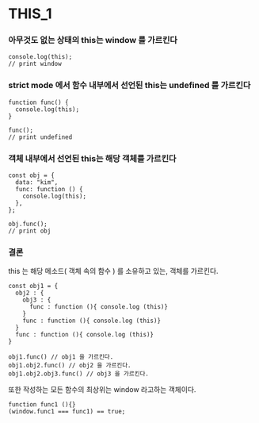 # THIS_1

### 아무것도 없는 상태의 this는 window 를 가르킨다

```
console.log(this);
// print window
```

### strict mode 에서 함수 내부에서 선언된 this는 undefined 를 가르킨다

```
function func() {
  console.log(this);
}

func();
// print undefined
```

### 객체 내부에서 선언된 this는 해당 객체를 가르킨다

```
const obj = {
  data: "kim",
  func: function () {
    console.log(this);
  },
};

obj.func();
// print obj
```

### 결론

this 는 해당 메소드( 객체 속의 함수 ) 를 소유하고 있는,
객체를 가르킨다.

```
const obj1 = {
  obj2 : {
    obj3 : {
      func : function (){ console.log (this)}
    }
    func : function (){ console.log (this)}
  }
  func : function (){ console.log (this)}
}

obj1.func() // obj1 을 가르킨다.
obj1.obj2.func() // obj2 을 가르킨다.
obj1.obj2.obj3.func() // obj3 을 가르킨다.
```

또한 작성하는 모든 함수의 최상위는 window 라고하는 객체이다.

```
function func1 (){}
(window.func1 === func1) == true;
```
